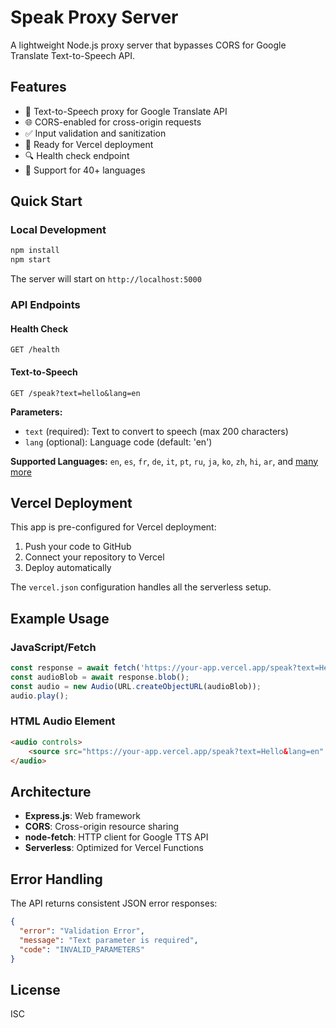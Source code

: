 # Speak Proxy Server

A lightweight Node.js proxy server that bypasses CORS for Google Translate Text-to-Speech API.

## Features

- 🎤 Text-to-Speech proxy for Google Translate API
- 🌐 CORS-enabled for cross-origin requests
- ✅ Input validation and sanitization
- 🚀 Ready for Vercel deployment
- 🔍 Health check endpoint
- 📝 Support for 40+ languages

## Quick Start

### Local Development

```bash
npm install
npm start
```

The server will start on `http://localhost:5000`

### API Endpoints

#### Health Check
```
GET /health
```

#### Text-to-Speech
```
GET /speak?text=hello&lang=en
```

**Parameters:**
- `text` (required): Text to convert to speech (max 200 characters)
- `lang` (optional): Language code (default: 'en')

**Supported Languages:**
`en`, `es`, `fr`, `de`, `it`, `pt`, `ru`, `ja`, `ko`, `zh`, `hi`, `ar`, and [many more](./utils/validation.js)

## Vercel Deployment

This app is pre-configured for Vercel deployment:

1. Push your code to GitHub
2. Connect your repository to Vercel
3. Deploy automatically

The `vercel.json` configuration handles all the serverless setup.

## Example Usage

### JavaScript/Fetch
```javascript
const response = await fetch('https://your-app.vercel.app/speak?text=Hello%20World&lang=en');
const audioBlob = await response.blob();
const audio = new Audio(URL.createObjectURL(audioBlob));
audio.play();
```

### HTML Audio Element
```html
<audio controls>
    <source src="https://your-app.vercel.app/speak?text=Hello&lang=en" type="audio/mpeg">
</audio>
```

## Architecture

- **Express.js**: Web framework
- **CORS**: Cross-origin resource sharing
- **node-fetch**: HTTP client for Google TTS API
- **Serverless**: Optimized for Vercel Functions

## Error Handling

The API returns consistent JSON error responses:

```json
{
  "error": "Validation Error",
  "message": "Text parameter is required",
  "code": "INVALID_PARAMETERS"
}
```

## License

ISC